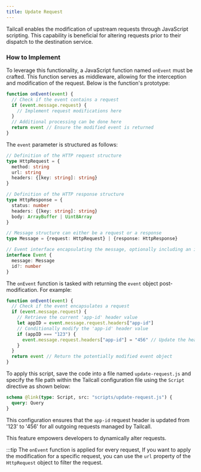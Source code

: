 ```yaml
---
title: Update Request
---
```


Tailcall enables the modification of upstream requests through JavaScript scripting. This capability is beneficial for altering requests prior to their dispatch to the destination service.

### How to Implement

To leverage this functionality, a JavaScript function named `onEvent` must be crafted. This function serves as middleware, allowing for the interception and modification of the request. Below is the function's prototype:

```javascript
function onEvent(event) {
  // Check if the event contains a request
  if (event.message.request) {
    // Implement request modifications here
  }
  // Additional processing can be done here
  return event // Ensure the modified event is returned
}
```

The `event` parameter is structured as follows:

```typescript
// Definition of the HTTP request structure
type HttpRequest = {
  method: string
  url: string
  headers: {[key: string]: string}
}

// Definition of the HTTP response structure
type HttpResponse = {
  status: number
  headers: {[key: string]: string}
  body: ArrayBuffer | Uint8Array
}

// Message structure can either be a request or a response
type Message = {request: HttpRequest} | {response: HttpResponse}

// Event interface encapsulating the message, optionally including an identifier
interface Event {
  message: Message
  id?: number
}
```

The `onEvent` function is tasked with returning the `event` object post-modification. For example:

```javascript
function onEvent(event) {
  // Check if the event encapsulates a request
  if (event.message.request) {
    // Retrieve the current 'app-id' header value
    let appID = event.message.request.headers["app-id"]
    // Conditionally modify the 'app-id' header value
    if (appID === "123") {
      event.message.request.headers["app-id"] = "456" // Update the header value
    }
  }
  return event // Return the potentially modified event object
}
```

To apply this script, save the code into a file named `update-request.js` and specify the file path within the Tailcall configuration file using the `Script` directive as shown below:

```graphql
schema @link(type: Script, src: "scripts/update-request.js") {
  query: Query
}
```

This configuration ensures that the `app-id` request header is updated from '123' to '456' for all outgoing requests managed by Tailcall.

This feature empowers developers to dynamically alter requests.

:::tip The `onEvent` function is applied for every request, If you want to apply the modification for a specific request, you can use the `url` property of the `HttpRequest` object to filter the request.
